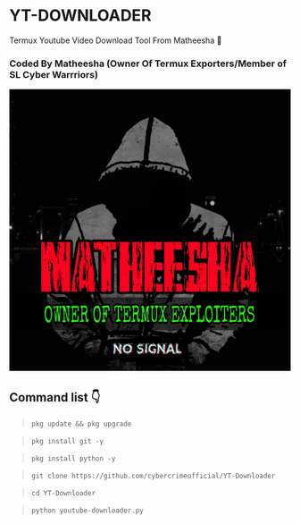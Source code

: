 # YT-DOWNLOADER

Termux Youtube Video Download Tool From Matheesha 🙂

### Coded By Matheesha (Owner Of Termux Exporters/Member of SL Cyber Warrriors)

<a href="https://github.com/cybercrimeofficial/Termux-Banner"><img src="PicsArt_11-10-06.51.09.jpg"></a>

## Command list 👇

>`pkg update && pkg upgrade`

>`pkg install git -y`

>`pkg install python -y`

>`git clone https://github.com/cybercrimeofficial/YT-Downloader`

>`cd YT-Downloader`

>`python youtube-downloader.py`


